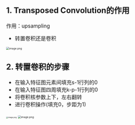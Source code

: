 ## 1. Transposed Convolution的作用

作用：upsampling

- 转置卷积还是卷积

<img src="https://s2.loli.net/2022/10/29/A8cpnEuYFWKZVRw.png" alt="image.png" style="zoom:50%;" />

## 2. 转置卷积的步骤

- 在输入特征图元素间填充s-1行列的0
- 在输入特征图四周填充k-p-1行列的0
- 将卷积核参数上下，左右翻转
- 进行卷积操作(填充0，步距为1)

<img src="https://s2.loli.net/2022/10/29/VFYyw4vf3c2S5tU.png" alt="image.png" style="zoom:33%;" />

<img src="https://s2.loli.net/2022/10/29/FDKONEtCe63AYL7.png" alt="image.png" style="zoom:50%;" />